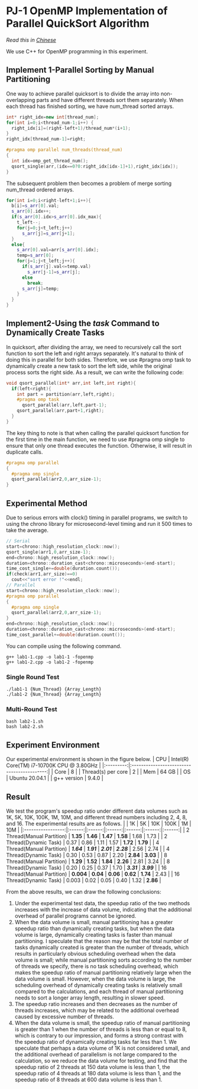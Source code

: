 # PJ-1 OpenMP Implementation of Parallel QuickSort Algorithm
*Read this in [Chinese](pj1.md)*

We use C++ for OpenMP programming in this experiment.

## Implement 1-Parallel Sorting by Manual Partitioning

One way to achieve parallel quicksort is to divide the array into non-overlapping parts and have different threads sort them separately. When each thread has finished sorting, we have num_thread sorted arrays.
```cpp
int* right_idx=new int[thread_num];
for(int i=0;i<thread_num-1;i++) {
  right_idx[i]=(right-left+1)/thread_num*(i+1);
}
right_idx[thread_num-1]=right;

#pragma omp parallel num_threads(thread_num)
{
  int idx=omp_get_thread_num();
  qsort_single(arr,(idx==0?0:right_idx[idx-1]+1),right_idx[idx]);
}
```

The subsequent problem then becomes a problem of merge sorting num_thread ordered arrays.
```cpp
for(int i=0;i<right-left+1;i++){
  b[i]=s_arr[0].val;
  s_arr[0].idx++;
  if(s_arr[0].idx>s_arr[0].idx_max){
    t_left--;
    for(j=0;j<t_left;j++) 
      s_arr[j]=s_arr[j+1];
  }
  else{
    s_arr[0].val=arr[s_arr[0].idx];
    temp=s_arr[0];
    for(j=1;j<t_left;j++){
      if(s_arr[j].val<=temp.val)
        s_arr[j-1]=s_arr[j];
      else
        break;
      s_arr[j]=temp;
    }
  }
}
```
## Implement2-Using the *task* Command to Dynamically Create Tasks
In quicksort, after dividing the array, we need to recursively call the sort function to sort the left and right arrays separately. It's natural to think of doing this in parallel for both sides. Therefore, we use \#pragma omp task to dynamically create a new task to sort the left side, while the original process sorts the right side. As a result, we can write the following code:

```cpp
void qsort_parallel(int* arr,int left,int right){
  if(left<right){
    int part = partition(arr,left,right);
    #pragma omp task
      qsort_parallel(arr,left,part-1);
    qsort_parallel(arr,part+1,right);
  }
}
```

The key thing to note is that when calling the parallel quicksort function for the first time in the main function, we need to use \#pragma omp single to ensure that only one thread executes the function. Otherwise, it will result in duplicate calls.

```cpp
#pragma omp parallel
{
  #pragma omp single
  qsort_parallel(arr2,0,arr_size-1);
}
```

## Experimental Method
Due to serious errors with clock() timing in parallel programs, we switch to using the chrono library for microsecond-level timing and run it 500 times to take the average.
```cpp
// Serial
start=chrono::high_resolution_clock::now();
qsort_single(arr1,0,arr_size-1);
end=chrono::high_resolution_clock::now();
duration=chrono::duration_cast<chrono::microseconds>(end-start);
time_cost_single+=double(duration.count());
if(check(arr1,arr_size)==0)
  cout<<"sort error !"<<endl;
// Parallel
start=chrono::high_resolution_clock::now();
#pragma omp parallel
{
  #pragma omp single
  qsort_parallel(arr2,0,arr_size-1);
}
end=chrono::high_resolution_clock::now();
duration=chrono::duration_cast<chrono::microseconds>(end-start);
time_cost_parallel+=double(duration.count());
```

You can compile using the following command.
```
g++ lab1-1.cpp -o lab1-1 -fopenmp
g++ lab1-2.cpp -o lab1-2 -fopenmp
```

### Single Round Test
```
./lab1-1 {Num_Thread} {Array_Length}
./lab1-2 {Num_Thread} {Array_Length}
```

### Multi-Round Test
```
bash lab2-1.sh
bash lab2-2.sh
```

## Experiment Environment
Our experimental environment is shown in the figure below.
|    CPU    | Intel(R) Core(TM) i7-10700K CPU @ 3.80GHz |
|:---------:|:------------------------------------------:|
|   Core    |                     8                      |
| Thread(s) per core |                  2                       |
|    Mem    |                    64 GB                   |
|     OS    |               Ubuntu 20.04.1               |
| g++ version |                 9.4.0                    |

## Result
We test the program's speedup ratio under different data volumes such as 1K, 5K, 10K, 100K, 1M, 10M, and different thread numbers including 2, 4, 8, and 16. The experimental results are as follows.
|                   |   1K   |   5K   |   10K  |  100K  |   1M   |   10M  |
|:-----------------:|:------:|:------:|:------:|:------:|:------:|:------:|
| 2 Thread(Manual Partition)  |  **1.35** |  **1.46** |  **1.47** |  **1.58** |   1.68  |   1.73  |
| 2 Thread(Dynamic Task)  |   0.37 |   0.86 |   1.11 |   1.57 |  **1.72** |  **1.79** |
| 4 Thread(Manual Partition)    | ***1.64*** | ***1.91*** | ***2.01*** | ***2.28*** |   2.56  |   2.74  |
| 4 Thread(Dynamic Task)  |   0.30 |   0.53 |   0.87 |   2.20 |  **2.84** |  **3.03** |
| 8 Thread(Manual Partition)    |  **1.29** |  **1.52** |  **1.84** |  **2.26** |   2.81  |   3.24  |
| 8 Thread(Dynamic Task)  |   0.20 |   0.25 |   0.37 |   1.70 | ***3.31*** | ***3.99*** |
| 16 Thread(Manual Partition)   |  **0.004** |  **0.04** |  **0.06** |  **0.62** |  **1.74** |   2.43  |
| 16 Thread(Dynamic Task) |   0.003 |   0.02 |   0.05 |   0.40 |   1.32  |  **2.86** |


From the above results, we can draw the following conclusions:
1. Under the experimental test data, the speedup ratio of the two methods increases with the increase of data volume, indicating that the additional overhead of parallel programs cannot be ignored.
2. When the data volume is small, manual partitioning has a greater speedup ratio than dynamically creating tasks, but when the data volume is large, dynamically creating tasks is faster than manual partitioning. I speculate that the reason may be that the total number of tasks dynamically created is greater than the number of threads, which results in particularly obvious scheduling overhead when the data volume is small; while manual partitioning sorts according to the number of threads we specify, there is no task scheduling overhead, which makes the speedup ratio of manual partitioning relatively large when the data volume is small. However, when the data volume is large, the scheduling overhead of dynamically creating tasks is relatively small compared to the calculations, and each thread of manual partitioning needs to sort a longer array length, resulting in slower speed.
3. The speedup ratio increases and then decreases as the number of threads increases, which may be related to the additional overhead caused by excessive number of threads.
4. When the data volume is small, the speedup ratio of manual partitioning is greater than 1 when the number of threads is less than or equal to 8, which is contrary to our impression, and forms a strong contrast with the speedup ratio of dynamically creating tasks far less than 1. We speculate that perhaps a data volume of 1K is not considered small, and the additional overhead of parallelism is not large compared to the calculation, so we reduce the data volume for testing, and find that the speedup ratio of 2 threads at 150 data volume is less than 1, the speedup ratio of 4 threads at 180 data volume is less than 1, and the speedup ratio of 8 threads at 600 data volume is less than 1.
